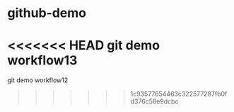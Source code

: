 # github-demo
<<<<<<< HEAD
git demo workflow13
=======
git demo workflow12
>>>>>>> 1c93577654463c322577287fb0fd376c58e9dcbc
